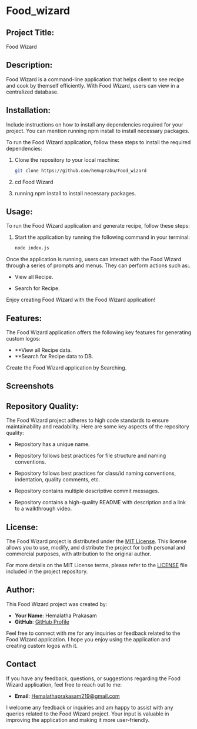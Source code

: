 # Food_wizard

## Project Title:

Food Wizard

## Description:

Food Wizard is a command-line application that helps client to see recipe and cook by themself efficiently. With Food Wizard, users can  view in a centralized database.

## Installation:

Include instructions on how to install any dependencies required for your project. You can mention running npm install to install necessary packages.

To run the Food Wizard application, follow these steps to install the required dependencies:

1. Clone the repository to your local machine:
   ```bash
   git clone https://github.com/hemuprabu/Food_wizard

2. cd Food Wizard

3. running npm install to install necessary packages.

## Usage:

To run the Food Wizard application and generate recipe, follow these steps:

1. Start the application by running the following command in your terminal:
   ``` bash
   node index.js
   ```

Once the application is running, users can interact with the Food Wizard through a series of prompts and menus. They can perform actions such as:.

- View all Recipe.

- Search for Recipe.


Enjoy creating Food Wizard with the Food Wizard application!

## Features:

The  Food Wizard application offers the following key features for generating custom logos:

- **View all Recipe data.
- **Search for Recipe data to DB.

Create the Food Wizard application by Searching.

## Screenshots




## Repository Quality:

The Food Wizard project adheres to high code standards to ensure maintainability and readability. Here are some key aspects of the repository quality:

* Repository has a unique name.

* Repository follows best practices for file structure and naming conventions.

* Repository follows best practices for class/id naming conventions, indentation, quality comments, etc.

* Repository contains multiple descriptive commit messages.

* Repository contains a high-quality README with description and a link to a walkthrough video.


## License:

The Food Wizard project is distributed under the [MIT License](https://opensource.org/licenses/MIT). This license allows you to use, modify, and distribute the project for both personal and commercial purposes, with attribution to the original author.

For more details on the MIT License terms, please refer to the [LICENSE](./LICENSE) file included in the project repository.

## Author:

This Food Wizard project was created by:

- **Your Name**: Hemalatha Prakasam
- **GitHub**: [GitHub Profile](https://github.com/hemuprabu)

Feel free to connect with me for any inquiries or feedback related to the Food Wizard application. I hope you enjoy using the application and creating custom logos with it.

## Contact

If you have any feedback, questions, or suggestions regarding the Food Wizard application, feel free to reach out to me:

- **Email**: Hemalathaprakasam219@gmail.com

I welcome any feedback or inquiries and am happy to assist with any queries related to the Food Wizard project. Your input is valuable in improving the application and making it more user-friendly.


